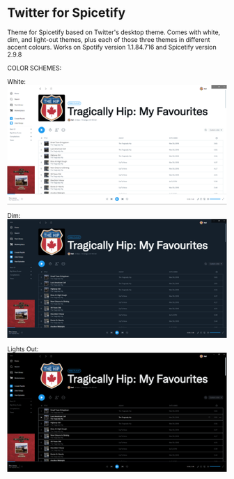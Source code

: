 # Twitter for Spicetify

Theme for Spicetify based on Twitter's desktop theme. Comes with white, dim, and light-out themes, plus each of those three themes in different accent colours.
Works on Spotify version 1.1.84.716 and Spicetify version 2.9.8

COLOR SCHEMES:

White:
![Twitter-White-Preview](https://github.com/nm-nvan/spicetify-twitter/blob/main/white.png)

Dim:
![Twitter-Dim-Preview](https://github.com/nm-nvan/spicetify-twitter/blob/main/dim.png)

Lights Out:
![Twitter-Lights-Out-Preview](https://github.com/nm-nvan/spicetify-twitter/blob/main/lights-out.png)
